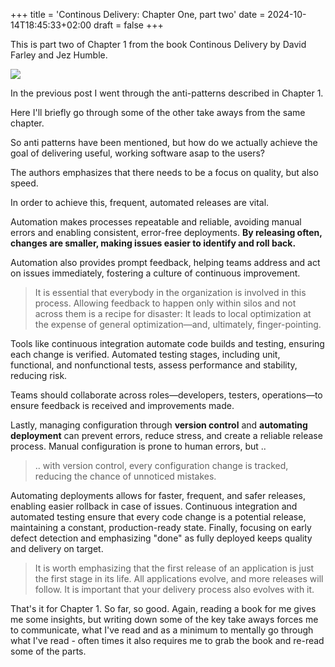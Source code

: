 +++
title = 'Continous Delivery: Chapter One, part two'
date = 2024-10-14T18:45:33+02:00
draft = false
+++

This is part two of Chapter 1 from the book Continous Delivery by David Farley and Jez Humble.

![](/images/continous-delivery-book.png)

In the previous post I went through the anti-patterns described in Chapter 1.

Here I'll briefly go through some of the other take aways from the same chapter.

So anti patterns have been mentioned, but how do we actually achieve the goal of delivering useful, working software asap to the users?

The authors emphasizes that there needs to be a focus on quality, but also speed.

In order to achieve this, frequent, automated releases are vital.

Automation makes processes repeatable and reliable, avoiding manual errors and enabling consistent, error-free deployments. **By releasing often, changes are smaller, making issues easier to identify and roll back.**

Automation also provides prompt feedback, helping teams address and act on issues immediately, fostering a culture of continuous improvement.

>It is essential that everybody in the organization is involved in this process. Allowing feedback to happen only within silos and not across them is a recipe for disaster: It leads to local optimization at the expense of general optimization—and, ultimately, finger-pointing.

Tools like continuous integration automate code builds and testing, ensuring each change is verified. Automated testing stages, including unit, functional, and nonfunctional tests, assess performance and stability, reducing risk. 

Teams should collaborate across roles—developers, testers, operations—to ensure feedback is received and improvements made.

Lastly, managing configuration through **version control** and **automating deployment** can prevent errors, reduce stress, and create a reliable release process. Manual configuration is prone to human errors, but ..

>.. with version control, every configuration change is tracked, reducing the chance of unnoticed mistakes.

Automating deployments allows for faster, frequent, and safer releases, enabling easier rollback in case of issues. Continuous integration and automated testing ensure that every code change is a potential release, maintaining a constant, production-ready state. Finally, focusing on early defect detection and emphasizing "done" as fully deployed keeps quality and delivery on target.

>It is worth emphasizing that the first release of an application is just the first stage in its life. All applications evolve, and more releases will follow. It is important that your delivery process also evolves with it.

That's it for Chapter 1. So far, so good. Again, reading a book for me gives me some insights, but writing down some of the key take aways forces me to communicate, what I've read and as a minimum to mentally go through what I've read - often times it also requires me to grab the book and re-read some of the parts.